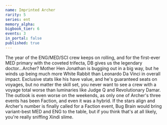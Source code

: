 ```yaml
---
name: Imprinted Archer
rarity: 5
series: ent
memory_alpha:
bigbook_tier: 6
events: 3
in_portal: false
published: true
---
```


The year of the ENG/MED/SCI crew keeps on rolling, and for the first-ever MED primary with the coveted trifecta, DB gives us the legendary doctor...Archer? Mother Hen Jonathan is bugging out in a big way, but he winds up being much more White Rabbit than Leonardo Da Vinci in overall impact. Exclusive stats like his have value, and he's guaranteed seats on voyages, but no matter the skill set, you never want to see a crew with a voyage total worse than luminaries like Judge Q and Revolutionary Damar. The outlook is even worse on the weekends, as only one of Archer's three events has been Faction, and even it was a hybrid. If the stars align and Archer's number is finally called for a Faction event, Bug Brain would bring variant-best MED and ENG to the table, but if you think that's at all likely, you're really sniffing Xindi slime.
